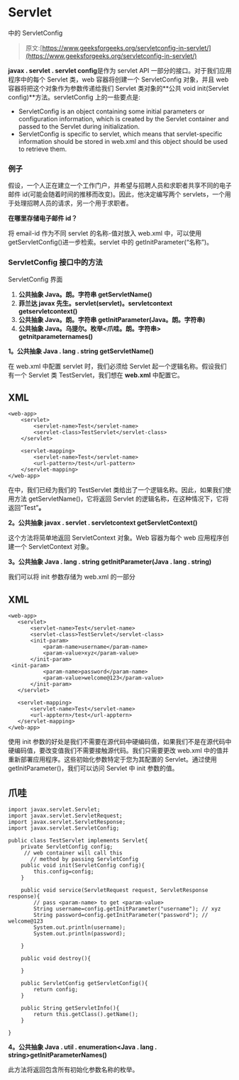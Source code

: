 # Servlet

中的 ServletConfig

> 原文:[https://www.geeksforgeeks.org/servletconfig-in-servlet/](https://www.geeksforgeeks.org/servletconfig-in-servlet/)

**javax . servlet . servlet config**是作为 servlet API 一部分的接口。对于我们应用程序中的每个 Servlet 类，web 容器将创建一个 ServletConfig 对象，并且 web 容器将把这个对象作为参数传递给我们 Servlet 类对象的**公共 void init(Servlet config)**方法。servletConfig 上的一些要点是:

*   ServletConfig is an object containing some initial parameters or configuration information, which is created by the Servlet container and passed to the Servlet during initialization.
*   ServletConfig is specific to servlet, which means that servlet-specific information should be stored in web.xml and this object should be used to retrieve them.

### 例子

假设，一个人正在建立一个工作门户，并希望与招聘人员和求职者共享不同的电子邮件 id(可能会随着时间的推移而改变)。因此，他决定编写两个 servlets，一个用于处理招聘人员的请求，另一个用于求职者。

**在哪里存储电子邮件 id？**

将 email-id 作为不同 servlet 的名称-值对放入 web.xml 中，可以使用 getServletConfig()进一步检索。servlet 中的 getInitParameter(“名称”)。

### ServletConfig 接口中的方法

ServletConfig 界面

1.  **公共抽象 Java。朗。字符串 getServletName()**
2.  **菲兰达 javax 先生。servlet(servlet)。servletcontext getservletcontext()**
3.  **公共抽象 Java。朗。字符串 getInitParameter(Java。朗。字符串)**
4.  **公共抽象 Java。乌提尔。枚举<爪哇。朗。字符串> getnitparameternames()**

**1。公共抽象 Java . lang . string getServletName()**

在 web.xml 中配置 servlet 时，我们必须给 Servlet 起一个逻辑名称。假设我们有一个 Servlet 类 TestServlet，我们想在 **web.xml** 中配置它。

## XML

```
<web-app>
    <servlet>
        <servlet-name>Test</servlet-name>
        <servlet-class>TestServlet</servlet-class>
    </servlet>

    <servlet-mapping>
        <servlet-name>Test</servlet-name>
        <url-pattern>/test</url-pattern>
    </servlet-mapping>
</web-app>
```

在<servlet-name>中，我们已经为我们的 TestServlet 类给出了一个逻辑名称。因此，如果我们使用方法 getServletName()，它将返回 Servlet 的逻辑名称，在这种情况下，它将返回“Test”**。**</servlet-name>

**2。公共抽象 javax . servlet . servletcontext getServletContext()**

这个方法将简单地返回 ServletContext 对象。Web 容器为每个 web 应用程序创建一个 ServletContext 对象。

**3。公共抽象 Java . lang . string getInitParameter(Java . lang . string)**

我们可以将 init 参数存储为 web.xml 的一部分

## XML

```
<web-app>
   <servlet>
       <servlet-name>Test</servlet-name>
       <servlet-class>TestServlet</servlet-class>
       <init-param>
           <param-name>username</param-name>
           <param-value>xyz</param-value>
       </init-param>
 <init-param>
           <param-name>password</param-name>
           <param-value>welcome@123</param-value>
       </init-param>
   </servlet>

   <servlet-mapping>
       <servlet-name>Test</servlet-name>
       <url-apptern>/test</url-apptern>
   </servlet-mapping>
</web-app>
```

使用 init 参数的好处是我们不需要在源代码中硬编码值，如果我们不是在源代码中硬编码值，要改变值我们不需要接触源代码。我们只需要更改 web.xml 中的值并重新部署应用程序。这些初始化参数特定于您为其配置的 Servlet。通过使用 getInitParameter()，我们可以访问 Servlet 中 init 参数的值。

## 爪哇

```
import javax.servlet.Servlet;
import javax.servlet.ServletRequest;
import javax.servlet.ServletResponse;
import javax.servlet.ServletConfig;

public class TestServlet implements Servlet{
    private ServletConfig config;
     // web container will call this 
       // method by passing ServletConfig 
    public void init(ServletConfig config){
        this.config=config;
    }

    public void service(ServletRequest request, ServletResponse response){
        // pass <param-name> to get <param-value>
        String username=config.getInitParameter("username"); // xyz
        String password=config.getInitParameter("password"); // welcome@123
        System.out.println(username);
        System.out.println(password);

    }

    public void destroy(){

    }

    public ServletConfig getServletConfig(){
        return config;
    }

    public String getServletInfo(){
        return this.getClass().getName();
    }

}
```

**4。公共抽象 Java . util . enumeration<Java . lang . string>getInitParameterNames()**

此方法将返回包含所有初始化参数名称的枚举。